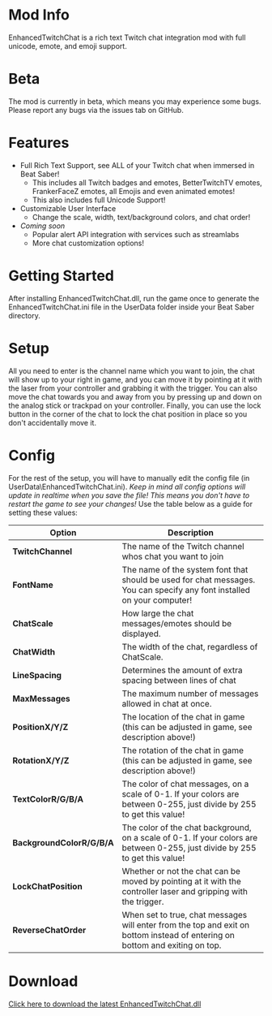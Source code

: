 # Mod Info
EnhancedTwitchChat is a rich text Twitch chat integration mod with full unicode, emote, and emoji support.

# Beta
The mod is currently in beta, which means you may experience some bugs. Please report any bugs via the issues tab on GitHub.

# Features
- Full Rich Text Support, see ALL of your Twitch chat when immersed in Beat Saber!
  - This includes all Twitch badges and emotes, BetterTwitchTV emotes, FrankerFaceZ emotes, all Emojis and even animated emotes!
  - This also includes full Unicode Support!
- Customizable User Interface
  - Change the scale, width, text/background colors, and chat order!
- *Coming soon*
  - Popular alert API integration with services such as streamlabs
  - More chat customization options!

# Getting Started
After installing EnhancedTwitchChat.dll, run the game once to generate the EnhancedTwitchChat.ini file in the UserData folder inside your Beat Saber directory.

# Setup
All you need to enter is the channel name which you want to join, the chat will show up to your right in game, and you can move it by pointing at it with the laser from your controller and grabbing it with the trigger. You can also move the chat towards you and away from you by pressing up and down on the analog stick or trackpad on your controller. Finally, you can use the lock button in the corner of the chat to lock the chat position in place so you don't accidentally move it.

# Config
For the rest of the setup, you will have to manually edit the config file (in UserData\EnhancedTwitchChat.ini).  *Keep in mind all config options will update in realtime when you save the file! This means you don't have to restart the game to see your changes!* Use the table below as a guide for setting these values:

| Option                     | Description                                                                                                                  |
|----------------------------|------------------------------------------------------------------------------------------------------------------------------|
| **TwitchChannel**          | The name of the Twitch channel whos chat you want to join                                                                    |
| **FontName**               | The name of the system font that should be used for chat messages. You can specify any font installed on your computer!      |
| **ChatScale**              | How large the chat messages/emotes should be displayed.                                                                      |
| **ChatWidth**              | The width of the chat, regardless of ChatScale.                                                                              |
| **LineSpacing**            | Determines the amount of extra spacing between lines of chat                                                                 |
| **MaxMessages**            | The maximum number of messages allowed in chat at once.                                                                      |
| **PositionX/Y/Z**          | The location of the chat in game (this can be adjusted in game, see description above!)                                      |
| **RotationX/Y/Z**          | The rotation of the chat in game (this can be adjusted in game, see description above!)                                      |
| **TextColorR/G/B/A**       | The color of chat messages, on a scale of 0-1. If your colors are between 0-255, just divide by 255 to get this value!       |
| **BackgroundColorR/G/B/A** | The color of the chat background, on a scale of 0-1. If your colors are between 0-255, just divide by 255 to get this value! |
| **LockChatPosition**       | Whether or not the chat can be moved by pointing at it with the controller laser and gripping with the trigger.              |
| **ReverseChatOrder**       | When set to true, chat messages will enter from the top and exit on bottom instead of entering on bottom and exiting on top. |

# Download
[Click here to download the latest EnhancedTwitchChat.dll](https://github.com/brian91292/BeatSaber-EnhancedTwitchChat/releases/latest)
